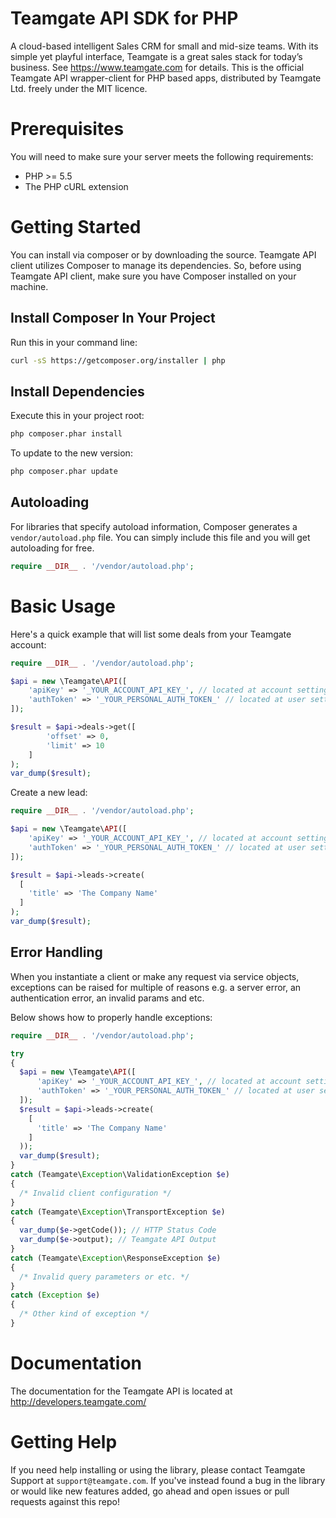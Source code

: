 # Teamgate API SDK for PHP
A cloud-based intelligent Sales CRM for small and mid-size teams. With its simple yet playful interface, Teamgate is a great sales stack for today’s business. See https://www.teamgate.com for details.
This is the official Teamgate API wrapper-client for PHP based apps, distributed by Teamgate Ltd. freely under the MIT licence.

# Prerequisites
You will need to make sure your server meets the following requirements:
- PHP >= 5.5
- The PHP cURL extension

# Getting Started
You can install via composer or by downloading the source. 
Teamgate API client utilizes Composer to manage its dependencies. So, before using Teamgate API client, make sure you have Composer installed on your machine.

## Install Composer In Your Project
Run this in your command line:
```bash
curl -sS https://getcomposer.org/installer | php
```
## Install Dependencies
Execute this in your project root:
```bash
php composer.phar install
```

To update to the new version:
```bash
php composer.phar update
```

## Autoloading
For libraries that specify autoload information, Composer generates a `vendor/autoload.php` file. You can simply include this file and you will get autoloading for free.
```php
require __DIR__ . '/vendor/autoload.php';
```

# Basic Usage
Here's a quick example that will list some deals from your Teamgate account:
```php
require __DIR__ . '/vendor/autoload.php';

$api = new \Teamgate\API([
    'apiKey' => '_YOUR_ACCOUNT_API_KEY_', // located at account settings -> additional features -> external apps
    'authToken' => '_YOUR_PERSONAL_AUTH_TOKEN_' // located at user settings -> preferences
]);

$result = $api->deals->get([
        'offset' => 0, 
        'limit' => 10
    ]
);
var_dump($result);
```
Create a new lead:
```php
require __DIR__ . '/vendor/autoload.php';

$api = new \Teamgate\API([
    'apiKey' => '_YOUR_ACCOUNT_API_KEY_', // located at account settings -> additional features -> external apps
    'authToken' => '_YOUR_PERSONAL_AUTH_TOKEN_' // located at user settings -> preferences
]);

$result = $api->leads->create(
  [
    'title' => 'The Company Name'
  ]
);
var_dump($result);
```

## Error Handling
When you instantiate a client or make any request via service objects, exceptions can be raised for multiple of reasons e.g. a server error, an authentication error, an invalid params and etc.

Below shows how to properly handle exceptions:
```php
require __DIR__ . '/vendor/autoload.php';

try 
{
  $api = new \Teamgate\API([
      'apiKey' => '_YOUR_ACCOUNT_API_KEY_', // located at account settings -> additional features -> external apps
      'authToken' => '_YOUR_PERSONAL_AUTH_TOKEN_' // located at user settings -> preferences
  ]);
  $result = $api->leads->create(
    [
      'title' => 'The Company Name'
    ]
  ));
  var_dump($result);
} 
catch (Teamgate\Exception\ValidationException $e) 
{
  /* Invalid client configuration */
} 
catch (Teamgate\Exception\TransportException $e) 
{
  var_dump($e->getCode()); // HTTP Status Code
  var_dump($e->output); // Teamgate API Output
}
catch (Teamgate\Exception\ResponseException $e) 
{
  /* Invalid query parameters or etc. */
}
catch (Exception $e)
{
  /* Other kind of exception */
}
```

# Documentation
The documentation for the Teamgate API is located at http://developers.teamgate.com/

# Getting Help
If you need help installing or using the library, please contact Teamgate Support at `support@teamgate.com`.
If you've instead found a bug in the library or would like new features added, go ahead and open issues or pull requests against this repo!
